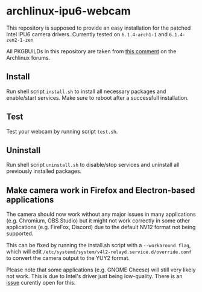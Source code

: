 # archlinux-ipu6-webcam

This repository is supposed to provide an easy installation for the patched Intel IPU6 camera drivers. Currently tested on `6.1.4-arch1-1` and `6.1.4-zen2-1-zen`

All PKGBUILDs in this repository are taken from [this comment](https://bbs.archlinux.org/viewtopic.php?pid=2062371#p2062371) on the Archlinux forums.

## Install

Run shell script `install.sh` to install all necessary packages and enable/start services. Make sure to reboot after a successfull installation.

## Test

Test your webcam by running script `test.sh`.

## Uninstall

Run shell script `uninstall.sh` to disable/stop services and uninstall all previously installed packages.

## Make camera work in Firefox and Electron-based applications

The camera should now work without any major issues in many applications (e.g. Chromium, OBS Studio) but it might not work correctly in some other applications (e.g. FireFox, Discord) due to the default NV12 format not being supported.

This can be fixed by running the install.sh script with a `--workaround flag`, which will edit `/etc/systemd/system/v4l2-relayd.service.d/override.conf` to convert the camera output to the YUY2 format.

Please note that some applications (e.g. GNOME Cheese) will still very likely not work. This is due to Intel's driver just being low-quality. There is an [issue](https://github.com/stefanpartheym/archlinux-ipu6-webcam/issues/1) curently open for this.

